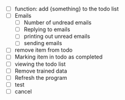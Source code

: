 - [ ] function: add {something} to the todo list
- [ ] Emails
  - [ ] Number of undread emails
  - [ ] Replying to emails
  - [ ] printing out unread emails
  - [ ] sending emails
- [ ] remove item from todo
- [ ] Marking item in todo as completed
- [ ] viewing the todo list
- [ ] Remove trained data
- [ ] Refresh the program
- [ ] test
- [ ] cancel